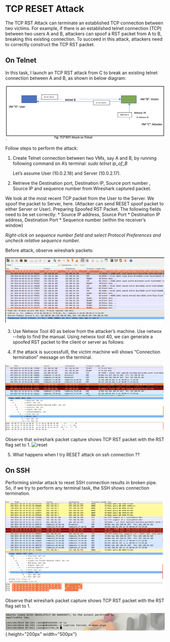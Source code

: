 # TCP RESET Attack
The TCP RST Attack can terminate an established TCP connection between two victims. For example, if there is an established telnet connection (TCP) between two users A and B, attackers can spoof a RST packet from A to B, breaking this existing connection. To succeed in this attack, attackers need to correctly construct the TCP RST packet. 


## On Telnet
In this task, I launch an TCP RST attack from C to break an existing telnet connection between A and B, as shown in below diagram:

![reset](/assets/resettelnet.png)

Follow steps to perform the attack:

1. Create Telnet connection between two VMs, say A and B, by running following command on A’s terminal: *sudo telnet ip_of_B* 
    
    Let’s assume User (10.0.2.18) and Server (10.0.2.17).

2. Retrieve the Destination port, Destination IP, Source port number , Source IP and sequence number from Wireshark captured packet. 

We look at the most recent TCP packet from the User to the Server. We spoof the packet to Server, here. (Attacker can send RESET spoof packet to either Server or User).
Preparing Spoofed RST Packet. The following fields need to be set correctly:
    * Source IP address, Source Port
    * Destination IP address, Destination Port
    * Sequence number (within the receiver’s window)

*Right-click on sequence number field and select Protocol Preferences and uncheck relative sequence number.*
 
 Before attack, observe wireshark packets: 
 
 ![reset](/assets/telnetbeforeattack.png)
 
3. Use Netwox Tool 40 as below from the attacker’s machine. Use netwox --help to find the manual. Using netwox tool 40, we can generate a spoofed RST packet to the client or server as follows:

4. If the attack is successfulll, the victim machine will shows “Connection termination” message on the terminal.

![reset](/assets/telnetafterattack.png)

Observe that wireshark packet capture shows TCP RST packet with the RST flag set to 1.
![reset](/assets/telnetsuccessreset.png)

5. What happens when I try RESET attack on ssh connection ??

## On SSH
Performing similar attack to reset SSH connection results in broken pipe. So, if we try to perform any terminal task, the SSH shows connection termination. 

![reset](/assets/resetsshsuccess.png)


Observe that wireshark packet capture shows TCP RST packet with the RST flag set to 1.

![reset](/assets/sshsuccessreset.png){:height="200px" width="500px"}




